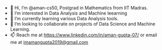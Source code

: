 - 👋 Hi, I’m @aman-cs50, Postgrad in Mathematics from IIT Madras.
- 👀 I’m interested in Data Analysis and Machine leearning 
- 🌱 I’m currently learning various Data Analysis tools.
- 💞️ I’m looking to collaborate on projects of Data Science and Machine Learning.
- 📫 Reach me at https://www.linkedin.com/in/aman-gupta-07/ or email me at imamangupta2019@gmail.com
      

<!---
aman-cs50/aman-cs50 is a ✨ special ✨ repository because its `README.md` (this file) appears on your GitHub profile.
You can click the Preview link to take a look at your changes.
--->
